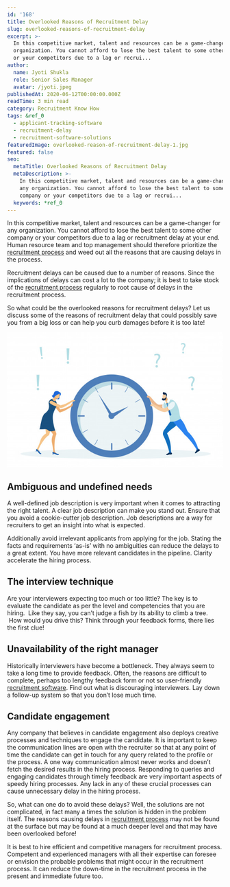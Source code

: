 ```yaml
---
id: '168'
title: Overlooked Reasons of Recruitment Delay
slug: overlooked-reasons-of-recruitment-delay
excerpt: >-
  In this competitive market, talent and resources can be a game-changer for any
  organization. You cannot afford to lose the best talent to some other company
  or your competitors due to a lag or recrui...
author:
  name: Jyoti Shukla
  role: Senior Sales Manager
  avatar: /jyoti.jpeg
publishedAt: 2020-06-12T00:00:00.000Z
readTime: 3 min read
category: Recruitment Know How
tags: &ref_0
  - applicant-tracking-software
  - recruitment-delay
  - recruitment-software-solutions
featuredImage: overlooked-reason-of-recruitment-delay-1.jpg
featured: false
seo:
  metaTitle: Overlooked Reasons of Recruitment Delay
  metaDescription: >-
    In this competitive market, talent and resources can be a game-changer for
    any organization. You cannot afford to lose the best talent to some other
    company or your competitors due to a lag or recrui...
  keywords: *ref_0
---
```


In this competitive market, talent and resources can be a game-changer for any organization. You cannot afford to lose the best talent to some other company or your competitors due to a lag or recruitment delay at your end. Human resource team and top management should therefore prioritize the [recruitment process](https://www.thetalentpool.ai/blogs/covid-19-reset-and-revamp-the-recruitment-process/) and weed out all the reasons that are causing delays in the process.

Recruitment delays can be caused due to a number of reasons. Since the implications of delays can cost a lot to the company; it is best to take stock of the [recruitment process](https://www.thetalentpool.ai/blogs/covid-19-reset-and-revamp-the-recruitment-process/) regularly to root cause of delays in the recruitment process.

<!--more-->

So what could be the overlooked reasons for recruitment delays? Let us discuss some of the reasons of recruitment delay that could possibly save you from a big loss or can help you curb damages before it is too late!

![overlooked-reasons-of-recruitment-delay](images/overlooked-reason-of-recruitment-delay-1.jpg)

## Ambiguous and undefined needs

A well-defined job description is very important when it comes to attracting the right talent. A clear job description can make you stand out. Ensure that you avoid a cookie-cutter job description. Job descriptions are a way for recruiters to get an insight into what is expected.

Additionally avoid irrelevant applicants from applying for the job. Stating the facts and requirements ‘as-is’ with no ambiguities can reduce the delays to a great extent. You have more relevant candidates in the pipeline. Clarity accelerate the hiring process.

## The interview technique

Are your interviewers expecting too much or too little? The key is to evaluate the candidate as per the level and competencies that you are hiring.  Like they say, you can’t judge a fish by its ability to climb a tree.  How would you drive this? Think through your feedback forms, there lies the first clue!

## Unavailability of the right manager

Historically interviewers have become a bottleneck. They always seem to take a long time to provide feedback. Often, the reasons are difficult to complete, perhaps too lengthy feedback form or not so user-friendly [recruitment software](https://www.thetalentpool.ai). Find out what is discouraging interviewers. Lay down a follow-up system so that you don’t lose much time.

## Candidate engagement

Any company that believes in candidate engagement also deploys creative processes and techniques to engage the candidate. It is important to keep the communication lines are open with the recruiter so that at any point of time the candidate can get in touch for any query related to the profile or the process. A one way communication almost never works and doesn’t fetch the desired results in the hiring process. Responding to queries and engaging candidates through timely feedback are very important aspects of speedy hiring processes. Any lack in any of these crucial processes can cause unnecessary delay in the hiring process.

So, what can one do to avoid these delays? Well, the solutions are not complicated, in fact many a times the solution is hidden in the problem itself. The reasons causing delays in [recruitment process](https://www.thetalentpool.ai/blogs/covid-19-reset-and-revamp-the-recruitment-process/) may not be found at the surface but may be found at a much deeper level and that may have been overlooked before!

It is best to hire efficient and competitive managers for recruitment process. Competent and experienced managers with all their expertise can foresee or envision the probable problems that might occur in the recruitment process. It can reduce the down-time in the recruitment process in the present and immediate future too.
